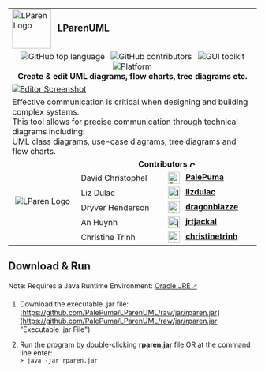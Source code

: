 <table>
  <tbody>
    <tr>
      <td colspan="3">
        <img align="left" width="79" height="79" src="https://user-images.githubusercontent.com/35986101/72402067-d9871080-3745-11ea-8529-24b819b7aef2.png" alt="LParen Logo">
        <h3>&nbsp;&nbsp;LParenUML</h3>
      </td>
    </tr>
    <tr>
      <td colspan="3" align="center">        
          <img hspace="4" alt="GitHub top language" src="https://img.shields.io/badge/java-v11.0-blue">
          <img hspace="4" alt="GitHub contributors" src="https://img.shields.io/github/contributors/PalePuma/LParenUML">
          <img hspace="4" alt="GUI toolkit" src="https://img.shields.io/badge/GUI-javaFX-orange">
          <img hspace="4" alt="Platform" src="https://img.shields.io/badge/platform-osx%20%7C%20windows%20%7C%20linux-lightgrey"><br>
          <strong>Create & edit UML diagrams, flow charts, tree diagrams etc.</strong>
      </td>
    </tr>
    <tr>
      <td colspan="3">
        <a href="https://user-images.githubusercontent.com/35986101/72401840-2c13fd00-3745-11ea-8c33-b58df773504e.png">
        <img src="https://user-images.githubusercontent.com/35986101/72401931-667d9a00-3745-11ea-8f5f-471ab2a38c6e.png" alt="Editor Screenshot" title="View Full-size Image" />
        </a>
      </td>
    </tr>
    <tr>
      <td colspan="3">
        Effective communication is critical when designing and building complex systems.<br>
        This tool allows for precise communication through technical diagrams including:<br>
        UML class diagrams, use-case diagrams, tree diagrams and flow charts.
      </td>
    </tr>
    <tr>
      <td rowspan="6" align="center">
        <img src="https://user-images.githubusercontent.com/35986101/72402067-d9871080-3745-11ea-8529-24b819b7aef2.png" alt="LParen Logo" />
      </td>
      <td colspan="2" align="center">
        <strong>
          Contributors
          <a href="https://github.com/PalePuma/LParenUML/graphs/contributors">
          <img src="https://raw.githubusercontent.com/encharm/Font-Awesome-SVG-PNG/master/black/png/16/external-link.png" alt="Contributors" title="Contributors" width="12" height="12" />
          </a>
        </strong>
      </td>
    </tr>
    <tr>
      <td>David Christophel</td>
      <td>
        <a href="https://github.com/PalePuma">
        <img align="left" src="https://raw.githubusercontent.com/encharm/Font-Awesome-SVG-PNG/master/black/png/24/github.png" alt="PalePuma" title="PalePuma" width="24" height="24" /></a>&nbsp;
        <strong><a href="https://github.com/PalePuma">PalePuma</a></strong>
      </td>
    </tr>
    <tr>
      <td>Liz Dulac</td>
      <td>
        <a href="https://github.com/lizdulac">
        <img align="left" src="https://raw.githubusercontent.com/encharm/Font-Awesome-SVG-PNG/master/black/png/24/github.png" alt="lizdulac" title="lizdulac" width="24" height="24" /></a>&nbsp;
        <strong><a href="https://github.com/lizdulac">lizdulac</a></strong>
      </td>
    </tr>
    <tr>
      <td>Dryver Henderson</td>
      <td>
        <a href="https://github.com/dragonblazze">
        <img align="left" src="https://raw.githubusercontent.com/encharm/Font-Awesome-SVG-PNG/master/black/png/24/github.png" alt="dragonblazze" title="dragonblazze" width="24" height="24" /></a>&nbsp;
        <strong><a href="https://github.com/dragonblazze">dragonblazze</a></strong>
      </td>
    </tr>
    <tr>
      <td>An Huynh</td>
      <td>
        <a href="https://github.com/jrtjackal">
        <img align="left" src="https://raw.githubusercontent.com/encharm/Font-Awesome-SVG-PNG/master/black/png/24/github.png" alt="jrtjackal" title="jrtjackal" width="24" height="24" /></a>&nbsp;
        <strong><a href="https://github.com/jrtjackal">jrtjackal</a></strong>
      </td>
    </tr>
    <tr>
      <td>Christine Trinh</td>
      <td>
        <a href="https://github.com/christinetrinh">
        <img align="left" src="https://raw.githubusercontent.com/encharm/Font-Awesome-SVG-PNG/master/black/png/24/github.png" alt="christinetrinh" title="christinetrinh" width="24" height="24" /></a>&nbsp;
        <strong><a href="https://github.com/christinetrinh">christinetrinh</a></strong>
      </td>
    </tr>
  </tbody>
</table>

## Download & Run
Note: Requires a Java Runtime Environment: [Oracle JRE &#129109;](https://java.com/en/download/manual.jsp "Download JRE")

1. Download the executable .jar file:  
[https://github.com/PalePuma/LParenUML/raw/jar/rparen.jar](https://github.com/PalePuma/LParenUML/raw/jar/rparen.jar "Executable .jar File")

2. Run the program by double-clicking **rparen.jar** file OR at the command line enter:  
`> java -jar rparen.jar`
##
